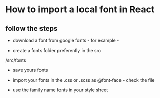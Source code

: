 # How to import a local font in React

## follow the steps

* download a font from google fonts - for example -

* create a fonts folder preferently in the src

/src/fonts

* save yours fonts

*  import your fonts in the .css or .scss as
@font-face - check the file

* use the family name fonts in your style sheet

